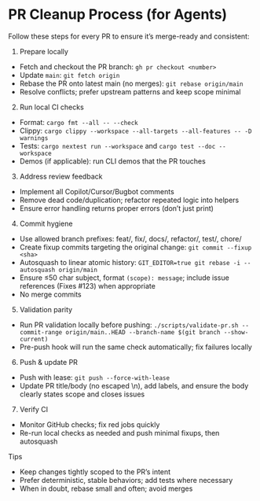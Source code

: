 # PR Cleanup Process (for Agents)

Follow these steps for every PR to ensure it’s merge-ready and consistent:

1) Prepare locally
- Fetch and checkout the PR branch: `gh pr checkout <number>`
- Update `main`: `git fetch origin`
- Rebase the PR onto latest main (no merges): `git rebase origin/main`
- Resolve conflicts; prefer upstream patterns and keep scope minimal

2) Run local CI checks
- Format: `cargo fmt --all -- --check`
- Clippy: `cargo clippy --workspace --all-targets --all-features -- -D warnings`
- Tests: `cargo nextest run --workspace` and `cargo test --doc --workspace`
- Demos (if applicable): run CLI demos that the PR touches

3) Address review feedback
- Implement all Copilot/Cursor/Bugbot comments
- Remove dead code/duplication; refactor repeated logic into helpers
- Ensure error handling returns proper errors (don’t just print)

4) Commit hygiene
- Use allowed branch prefixes: feat/, fix/, docs/, refactor/, test/, chore/
- Create fixup commits targeting the original change: `git commit --fixup <sha>`
- Autosquash to linear atomic history: `GIT_EDITOR=true git rebase -i --autosquash origin/main`
- Ensure ≤50 char subject, format `(scope): message`; include issue references (Fixes #123) when appropriate
- No merge commits

5) Validation parity
- Run PR validation locally before pushing: `./scripts/validate-pr.sh --commit-range origin/main..HEAD --branch-name $(git branch --show-current)`
- Pre-push hook will run the same check automatically; fix failures locally

6) Push & update PR
- Push with lease: `git push --force-with-lease`
- Update PR title/body (no escaped \n), add labels, and ensure the body clearly states scope and closes issues

7) Verify CI
- Monitor GitHub checks; fix red jobs quickly
- Re-run local checks as needed and push minimal fixups, then autosquash

Tips
- Keep changes tightly scoped to the PR’s intent
- Prefer deterministic, stable behaviors; add tests where necessary
- When in doubt, rebase small and often; avoid merges
